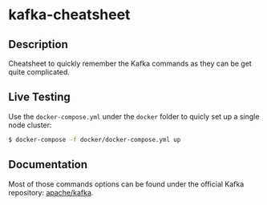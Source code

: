# kafka-cheatsheet

## Description

Cheatsheet to quickly remember the Kafka commands as they can be get quite complicated.

## Live Testing

Use the `docker-compose.yml` under the `docker` folder to quicly set up a single node cluster:

```sh
$ docker-compose -f docker/docker-compose.yml up
```

## Documentation

Most of those commands options can be found under the official Kafka repository: [apache/kafka](https://github.com/apache/kafka/blob/trunk/core/src/main/scala/kafka/admin).
